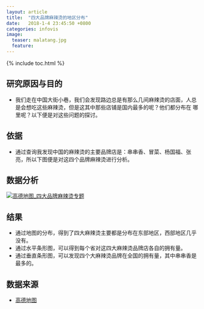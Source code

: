 ```yaml
---
layout: article
title:  "四大品牌麻辣烫的地区分布"
date:   2018-1-4 23:45:50 +0800
categories: infovis
image:
  teaser: malatang.jpg
  feature: 
---
```


{% include toc.html %}

## 研究原因与目的
* 我们走在中国大街小巷，我们会发现路边总是有那么几间麻辣烫的店面，人总是会想吃这些麻辣烫，但是这其中那些店铺是国内最多的呢？他们都分布在 哪里呢？以下便是对这些问题的探讨。

## 依据
* 通过查询我发现中国的麻辣烫的主要品牌店是：串串香、冒菜、杨国福、张亮，所以下图便是对这四个品牌麻辣烫进行分析。

## 数据分析
<div class='tableauPlaceholder' id='viz1515165196662' style='position: relative'>
     <noscript><a href='#'><img alt='高德地图_四大品牌麻辣烫专题 ' src='https:&#47;&#47;public.tableau.com&#47;static&#47;images&#47;_1&#47;_18268&#47;_&#47;1_rss.png' style='border: none' />
     </a></noscript><object class='tableauViz'  style='display:none;'><param name='host_url' value='https%3A%2F%2Fpublic.tableau.com%2F' /> <param name='embed_code_version' value='3' /> <param name='site_root' value='' /><param name='name' value='_18268&#47;_' /><param name='tabs' value='no' /><param name='toolbar' value='yes' /><param name='static_image' value='https:&#47;&#47;public.tableau.com&#47;static&#47;images&#47;_1&#47;_18268&#47;_&#47;1.png' /> <param name='animate_transition' value='yes' /><param name='display_static_image' value='yes' /><param name='display_spinner' value='yes' /><param name='display_overlay' value='yes' /><param name='display_count' value='yes' />
     </object>
</div>                <script type='text/javascript'>                    var divElement = document.getElementById('viz1515165196662');                    var vizElement = divElement.getElementsByTagName('object')[0];                    
vizElement.style.width='800px';vizElement.style.height='827px';                    var scriptElement = document.createElement('script');                    scriptElement.src = 'https://public.tableau.com/javascripts/api/viz_v1.js';                    
vizElement.parentNode.insertBefore(scriptElement, vizElement);                
</script>

## 结果
* 通过地图的分布，得到了四大麻辣烫主要都是分布在东部地区，西部地区几乎没有。
* 通过水平条形图，可以得到每个省对这四大麻辣烫品牌店各自的拥有量。
* 通过垂直条形图，可以发现四个大麻辣烫品牌在全国的拥有量，其中串串香是最多的。

## 数据来源
* [高德地图](https://ditu.amap.com/)








